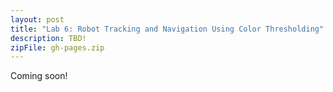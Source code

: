 ```yaml
---
layout: post
title: "Lab 6: Robot Tracking and Navigation Using Color Thresholding"
description: TBD!
zipFile: gh-pages.zip
---
```


Coming soon!
